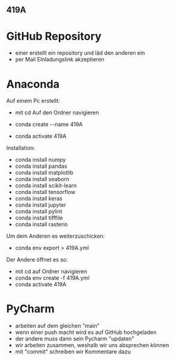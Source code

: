 ## 419A ##

# GitHub Repository #
- einer erstellt ein repository und läd den anderen ein
- per Mail EInladungslink akzeptieren

# Anaconda #

Auf einem Pc erstellt:

- mit cd Auf den Ordner navigieren

- conda create --name 419A
- conda activate 419A

Installation:
- conda install numpy
- conda install pandas
- conda install matplotlib
- conda install seaborn
- conda install scikit-learn
- conda install tensorflow
- conda install keras
- conda install jupyter
- conda install pylint
- conda install tifffile
- conda install rasterio

Um dem Anderen es weiterzuschicken:
- conda env export > 419A.yml

Der Andere öffnet es so:

- mit cd auf Ordner navigieren
- conda env create -f 419A.yml
- conda activate 419A

# PyCharm #

- arbeiten auf dem gleichen "main"
- wenn einer push macht wird es auf GitHub hochgeladen
- der andere muss dann sein Pycharm "updaten"
- wir arbeiten zusammen, weshalb wir uns absprechen können
- mit "commit" schreiben wir Kommentare dazu
